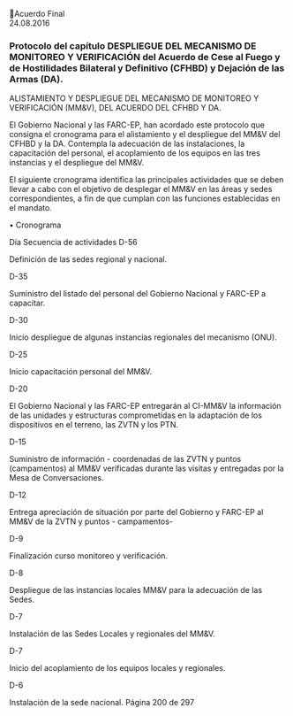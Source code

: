 Acuerdo Final  
24.08.2016  

### Protocolo del capítulo DESPLIEGUE DEL MECANISMO DE MONITOREO Y VERIFICACIÓN del Acuerdo de  Cese al Fuego y de Hostilidades Bilateral y Definitivo (CFHBD) y Dejación de las Armas (DA).
 
ALISTAMIENTO  Y  DESPLIEGUE  DEL  MECANISMO  DE  MONITOREO  Y  VERIFICACIÓN  (MM&V),  DEL 
ACUERDO DEL  CFHBD Y DA. 
 
El  Gobierno  Nacional  y  las  FARC-EP,  han  acordado  este  protocolo  que  consigna  el  cronograma  para  el 
alistamiento y el despliegue del MM&V del CFHBD y la DA. Contempla la adecuación de las instalaciones, 
la  capacitación  del  personal,  el  acoplamiento  de  los  equipos  en  las  tres  instancias    y  el  despliegue  del 
MM&V. 
 
El siguiente cronograma identifica las principales actividades que se deben llevar a cabo con el objetivo 
de desplegar el MM&V en las áreas y sedes correspondientes, a fin de que cumplan  con las funciones 
establecidas en el mandato.   
 
• Cronograma 
 
Día 
Secuencia de actividades 
D-56 

Definición de las sedes regional y nacional. 

D-35 

Suministro  del  listado  del  personal  del  Gobierno  Nacional  y  FARC-EP  a 
capacitar. 

D-30 

Inicio despliegue de algunas instancias regionales del mecanismo (ONU). 

D-25 

Inicio capacitación personal del MM&V. 

D-20 

El Gobierno Nacional y las FARC-EP entregarán al CI-MM&V la información de 
las unidades y estructuras comprometidas en la adaptación de los dispositivos 
en el terreno, las ZVTN y los PTN. 

D-15 

Suministro de información - coordenadas de las ZVTN y puntos (campamentos) 
al  MM&V  verificadas  durante  las  visitas  y  entregadas  por  la  Mesa  de 
Conversaciones. 

D-12 

Entrega apreciación de situación por parte del Gobierno y FARC-EP  al MM&V 
de la ZVTN y puntos - campamentos- 

D-9 

Finalización curso monitoreo y verificación.    

D-8 

Despliegue de las instancias locales MM&V para la adecuación de las Sedes. 

D-7 

Instalación de las Sedes Locales y regionales del MM&V.  

D-7 

Inicio del acoplamiento de los equipos locales y regionales. 

D-6 

Instalación de la sede nacional. 
Página 200 de 297 

 

